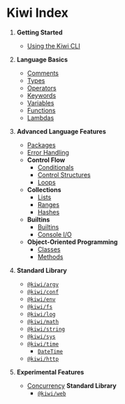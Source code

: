 # Kiwi Index

1. **Getting Started**
   - [Using the Kiwi CLI](cli.md)

2. **Language Basics**
   - [Comments](comments.md)
   - [Types](types.md)
   - [Operators](operators.md)
   - [Keywords](keywords.md)
   - [Variables](variables.md)
   - [Functions](functions.md)
   - [Lambdas](lambdas.md)

3. **Advanced Language Features**
   - [Packages](packages.md)
   - [Error Handling](error_handling.md)
   - **Control Flow**
     - [Conditionals](conditionals.md)
     - [Control Structures](control_structures.md)
     - [Loops](loops.md)
   - **Collections**
     - [Lists](lists.md)
     - [Ranges](ranges.md)
     - [Hashes](hashes.md)
   - **Builtins**
     - [Builtins](builtins.md)
     - [Console I/O](console_io.md)
   - **Object-Oriented Programming**
     - [Classes](classes.md)
     - [Methods](functions.md)

4. **Standard Library**
   - [`@kiwi/argv`](lib/argv.md)
   - [`@kiwi/conf`](lib/conf.md)
   - [`@kiwi/env`](lib/env.md)
   - [`@kiwi/fs`](lib/fs.md)
   - [`@kiwi/log`](lib/log.md)
   - [`@kiwi/math`](lib/math.md)
   - [`@kiwi/string`](lib/string.md)
   - [`@kiwi/sys`](lib/sys.md)
   - [`@kiwi/time`](lib/time.md)
     - [`DateTime`](lib/datetime.md)
   - [`@kiwi/http`](lib/http.md)

5. **Experimental Features**
   - [Concurrency](concurrency.md)
   **Standard Library**
      - [`@kiwi/web`](lib/web.md)
